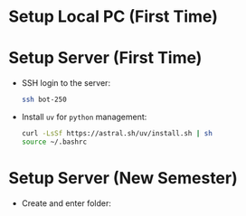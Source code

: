 # Setup Local PC (First Time)



# Setup Server (First Time)
- SSH login to the server:
  ```sh
  ssh bot-250
  ```
- Install `uv` for `python` management:
  ```sh
  curl -LsSf https://astral.sh/uv/install.sh | sh
  source ~/.bashrc
  ```
  <!-- or
  ```sh
  command -v uv >/dev/null || { curl -LsSf https://astral.sh/uv/install.sh | sh && source ~/.bashrc; }
  ``` -->

# Setup Server (New Semester)
- Create and enter folder:
